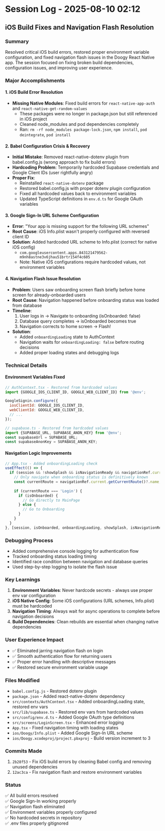 # Session Log - 2025-08-10 02:12
## iOS Build Fixes and Navigation Flash Resolution

### Summary
Resolved critical iOS build errors, restored proper environment variable configuration, and fixed navigation flash issues in the Doogy React Native app. The session focused on fixing broken build dependencies, configuration issues, and improving user experience.

### Major Accomplishments

#### 1. iOS Build Error Resolution
- **Missing Native Modules**: Fixed build errors for `react-native-app-auth` and `react-native-get-random-values`
  - These packages were no longer in package.json but still referenced in iOS project
  - Cleaned node_modules and pod dependencies completely
  - Ran: `rm -rf node_modules package-lock.json`, `npm install`, `pod deintegrate`, `pod install`

#### 2. Babel Configuration Crisis & Recovery
- **Initial Mistake**: Removed react-native-dotenv plugin from babel.config.js (wrong approach to fix build errors)
- **Hardcoding Problem**: Temporarily hardcoded Supabase credentials and Google Client IDs (user rightfully angry)
- **Proper Fix**: 
  - Reinstalled `react-native-dotenv` package
  - Restored babel.config.js with proper dotenv plugin configuration
  - Fixed all hardcoded values back to environment variables
  - Updated TypeScript definitions in `env.d.ts` for Google OAuth variables

#### 3. Google Sign-In URL Scheme Configuration
- **Error**: "Your app is missing support for the following URL schemes"
- **Root Cause**: iOS Info.plist wasn't properly configured with reversed client ID
- **Solution**: Added hardcoded URL scheme to Info.plist (correct for native iOS config)
  - `com.googleusercontent.apps.843121479562-m9nh8astne3v6jhau51brtr154f4c605`
  - Note: Native iOS configurations require hardcoded values, not environment variables

#### 4. Navigation Flash Issue Resolution
- **Problem**: Users saw onboarding screen flash briefly before home screen for already-onboarded users
- **Root Cause**: Navigation happened before onboarding status was loaded from database
- **Timeline**:
  1. User logs in → Navigate to onboarding (isOnboarded: false)
  2. Database query completes → isOnboarded becomes true
  3. Navigation corrects to home screen → Flash!
- **Solution**:
  - Added `onboardingLoading` state to AuthContext
  - Navigation waits for `onboardingLoading: false` before routing decisions
  - Added proper loading states and debugging logs

### Technical Details

#### Environment Variables Fixed
```javascript
// AuthContext.tsx - Restored from hardcoded values
import {GOOGLE_IOS_CLIENT_ID, GOOGLE_WEB_CLIENT_ID} from '@env';

GoogleSignin.configure({
  iosClientId: GOOGLE_IOS_CLIENT_ID,
  webClientId: GOOGLE_WEB_CLIENT_ID,
  // ...
});

// supabase.ts - Restored from hardcoded values  
import {SUPABASE_URL, SUPABASE_ANON_KEY} from '@env';
const supabaseUrl = SUPABASE_URL;
const supabaseAnonKey = SUPABASE_ANON_KEY;
```

#### Navigation Logic Improvements
```javascript
// App.tsx - Added onboardingLoading check
useEffect(() => {
  if (session && !showSplash && isNavigationReady && navigationRef.current && !onboardingLoading) {
    // Only navigate when onboarding status is definitively known
    const currentRoute = navigationRef.current.getCurrentRoute()?.name;
    
    if (currentRoute === 'Login') {
      if (isOnboarded) {
        // Go directly to MainPage
      } else {
        // Go to Onboarding  
      }
    }
  }
}, [session, isOnboarded, onboardingLoading, showSplash, isNavigationReady]);
```

### Debugging Process
- Added comprehensive console logging for authentication flow
- Tracked onboarding status loading timing
- Identified race condition between navigation and database queries
- Used step-by-step logging to isolate the flash issue

### Key Learnings
1. **Environment Variables**: Never hardcode secrets - always use proper env var configuration
2. **iOS Native Config**: Some iOS configurations (URL schemes, Info.plist) must be hardcoded
3. **Navigation Timing**: Always wait for async operations to complete before navigation decisions
4. **Build Dependencies**: Clean rebuilds are essential when changing native dependencies

### User Experience Impact
- ✅ Eliminated jarring navigation flash on login
- ✅ Smooth authentication flow for returning users  
- ✅ Proper error handling with descriptive messages
- ✅ Restored secure environment variable usage

### Files Modified
- `babel.config.js` - Restored dotenv plugin
- `package.json` - Added react-native-dotenv dependency
- `src/contexts/AuthContext.tsx` - Added onboardingLoading state, restored env vars
- `src/lib/supabase.ts` - Restored env vars from hardcoded values
- `src/config/env.d.ts` - Added Google OAuth type definitions
- `src/screens/LoginScreen.tsx` - Enhanced error logging
- `App.tsx` - Fixed navigation timing with loading states
- `ios/Doogy/Info.plist` - Added Google Sign-In URL scheme
- `ios/Doogy.xcodeproj/project.pbxproj` - Build version increment to 3

### Commits Made
1. `2b28f53` - Fix iOS build errors by cleaning Babel config and removing unused dependencies
2. `12ac3ca` - Fix navigation flash and restore environment variables

### Status
✅ All build errors resolved  
✅ Google Sign-In working properly  
✅ Navigation flash eliminated  
✅ Environment variables properly configured  
✅ No hardcoded secrets in repository  
✅ .env files properly gitignored